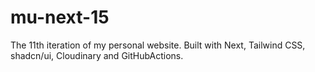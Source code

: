 # mu-next-15
The 11th iteration of my personal website. Built with Next, Tailwind CSS, shadcn/ui, Cloudinary and GitHubActions.
